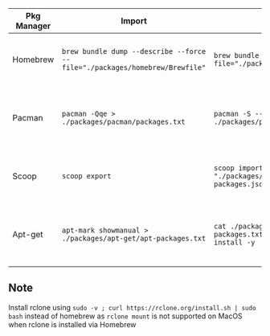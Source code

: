 | Pkg Manager | Import                                                                      | Export                                                                     | Description                                            |
| ----------- | --------------------------------------------------------------------------- | -------------------------------------------------------------------------- | ------------------------------------------------------ |
| Homebrew    | `brew bundle dump --describe --force --file="./packages/homebrew/Brewfile"` | `brew bundle --file="./packages/homebrew/Brewfile"`                        | Homebrew package manager for macOS and Linux.          |
| Pacman      | `pacman -Qqe > ./packages/pacman/packages.txt`                              | `pacman -S --needed - < ./packages/pacman/packages.txt`                    | Pacman package manager for Arch Linux and derivatives. |
| Scoop       | `scoop export`                                                              | `scoop import "./packages/scoop/scoop-packages.json"`                      | Scoop package manager for Windows.                     |
| Apt-get     | `apt-mark showmanual > ./packages/apt-get/apt-packages.txt`                 | `cat ./packages/apt-get/apt-packages.txt \| xargs sudo apt-get install -y` | Apt package manager for Debian-based systems.          |


## Note

Install rclone using `sudo -v ; curl https://rclone.org/install.sh | sudo bash` instead of homebrew as `rclone mount` is not supported on MacOS when rclone is installed via Homebrew
